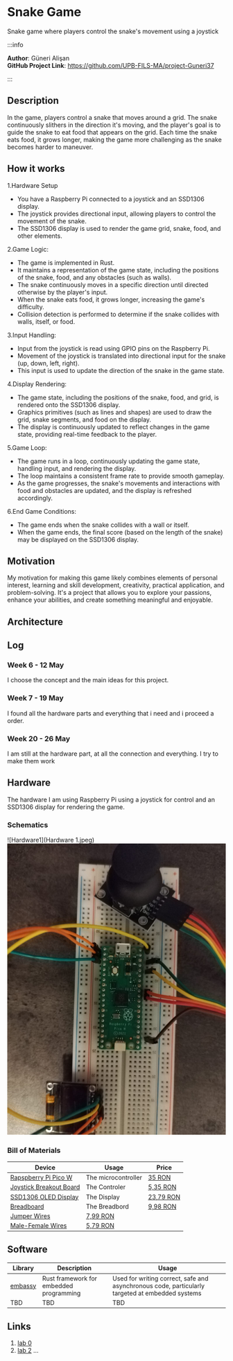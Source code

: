 # Snake Game
Snake game where players control the snake's movement using a joystick

:::info 

**Author**: Güneri Alişan \
**GitHub Project Link**: https://github.com/UPB-FILS-MA/project-Guneri37

:::

## Description

In the game, players control a snake that moves around a grid. The snake continuously slithers in the direction it's moving, and the player's goal is to guide the snake to eat food that appears on the grid. Each time the snake eats food, it grows longer, making the game more challenging as the snake becomes harder to maneuver.

## How it works

1.Hardware Setup
   - You have a Raspberry Pi connected to a joystick and an SSD1306 display.
   - The joystick provides directional input, allowing players to control the movement of the snake.
   - The SSD1306 display is used to render the game grid, snake, food, and other elements.

2.Game Logic:
   - The game is implemented in Rust.
   - It maintains a representation of the game state, including the positions of the snake, food, and any obstacles (such as walls).
   - The snake continuously moves in a specific direction until directed otherwise by the player's input.
   - When the snake eats food, it grows longer, increasing the game's difficulty.
   - Collision detection is performed to determine if the snake collides with walls, itself, or food.

3.Input Handling:
   - Input from the joystick is read using GPIO pins on the Raspberry Pi.
   - Movement of the joystick is translated into directional input for the snake (up, down, left, right).
   - This input is used to update the direction of the snake in the game state.

4.Display Rendering:
   - The game state, including the positions of the snake, food, and grid, is rendered onto the SSD1306 display.
   - Graphics primitives (such as lines and shapes) are used to draw the grid, snake segments, and food on the display.
   - The display is continuously updated to reflect changes in the game state, providing real-time feedback to the player.

5.Game Loop:
   - The game runs in a loop, continuously updating the game state, handling input, and rendering the display.
   - The loop maintains a consistent frame rate to provide smooth gameplay.
   - As the game progresses, the snake's movements and interactions with food and obstacles are updated, and the display is refreshed accordingly.

6.End Game Conditions:
   - The game ends when the snake collides with a wall or itself.
   - When the game ends, the final score (based on the length of the snake) may be displayed on the SSD1306 display.

## Motivation

My motivation for making this game likely combines elements of personal interest, learning and skill development, creativity, practical application, and problem-solving. It's a project that allows you to explore your passions, enhance your abilities, and create something meaningful and enjoyable.

## Architecture 


## Log

<!-- write every week your progress here -->

### Week 6 - 12 May
I choose the concept and the main ideas for this project.

### Week 7 - 19 May
I found all the hardware parts and everything that i need and i proceed a order.

### Week 20 - 26 May
I am still at the hardware part, at all the connection and everything. I try to make them work

## Hardware

The hardware I am using  Raspberry Pi using a joystick for control and an SSD1306 display for rendering the game.

### Schematics

![Hardware1](Hardware 1.jpeg)
![Hardware2](Hardware2.jpeg)

### Bill of Materials

<!-- Fill out this table with all the hardware components that you might need.

The format is 
```
| [Device](link://to/device) | This is used ... | [price](link://to/store) |

```

-->

| Device | Usage | Price |
|--------|--------|-------|
| [Rapspberry Pi Pico W](https://www.raspberrypi.com/documentation/microcontrollers/raspberry-pi-pico.html) | The microcontroller | [35 RON](https://www.optimusdigital.ro/en/raspberry-pi-boards/12394-raspberry-pi-pico-w.html) |
| [Joystick Breakout Board](https://www.optimusdigital.ro/en/touch-sensors/742-ps2-joystick-breakout.html) | The Controler | [5,35 RON](https://www.optimusdigital.ro/en/) |
| [SSD1306 OLED Display](https://www.optimusdigital.ro/en/lcds/194-yellow-and-blue-096-oled-module-128x64-px.html) | The Display | [23,79 RON](https://www.optimusdigital.ro/en/) |
| [Breadboard](https://www.optimusdigital.ro/en/breadboards/8-breadboard-hq-830-points.html) | The Breadbord | [9,98 RON](https://www.optimusdigital.ro/en/) |
| [Jumper Wires](https://www.optimusdigital.ro/en/wires-with-connectors/12-breadboard-jumper-wire-set.html) | [7,99 RON](https://www.optimusdigital.ro/en/) |
| [Male-Female Wires](https://www.optimusdigital.ro/en/wires-with-connectors/879-30-cm-male-female-wires-10p.html) | [5,79 RON](https://www.optimusdigital.ro/en/) |
## Software

| Library | Description | Usage |
|---------|-------------|-------|
|[embassy](https://github.com/embassy-rs/embassy) | Rust framework for embedded programming |  Used for writing correct, safe and asynchronous code, particularly targeted at embedded systems |
| TBD | TBD | TBD |

## Links

<!-- Add a few links that inspired you and that you think you will use for your project -->

1. [lab 0](https://embedded-rust-101.wyliodrin.com/docs/lab/00)
2. [lab 2](https://embedded-rust-101.wyliodrin.com/docs/lab/02)
...
